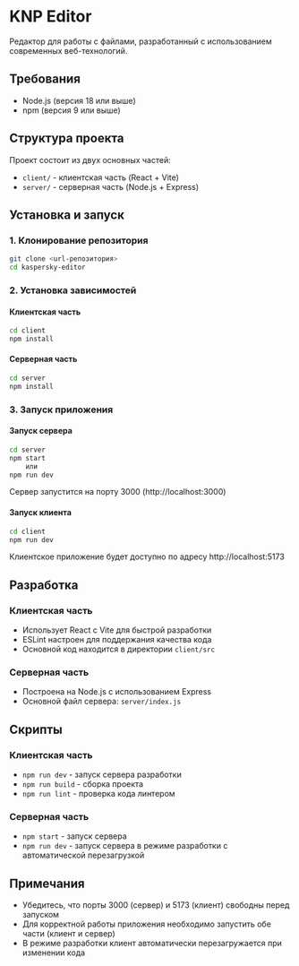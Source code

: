 # KNP Editor

Редактор для работы с файлами, разработанный с использованием современных веб-технологий.

## Требования

- Node.js (версия 18 или выше)
- npm (версия 9 или выше)

## Структура проекта

Проект состоит из двух основных частей:
- `client/` - клиентская часть (React + Vite)
- `server/` - серверная часть (Node.js + Express)

## Установка и запуск

### 1. Клонирование репозитория

```bash
git clone <url-репозитория>
cd kaspersky-editor
```

### 2. Установка зависимостей

#### Клиентская часть
```bash
cd client
npm install
```

#### Серверная часть
```bash
cd server
npm install
```

### 3. Запуск приложения

#### Запуск сервера
```bash
cd server
npm start 
    или 
npm run dev
```
Сервер запустится на порту 3000 (http://localhost:3000)

#### Запуск клиента
```bash
cd client
npm run dev
```
Клиентское приложение будет доступно по адресу http://localhost:5173

## Разработка

### Клиентская часть
- Использует React с Vite для быстрой разработки
- ESLint настроен для поддержания качества кода
- Основной код находится в директории `client/src`

### Серверная часть
- Построена на Node.js с использованием Express
- Основной файл сервера: `server/index.js`

## Скрипты

### Клиентская часть
- `npm run dev` - запуск сервера разработки
- `npm run build` - сборка проекта
- `npm run lint` - проверка кода линтером

### Серверная часть
- `npm start` - запуск сервера
- `npm run dev` - запуск сервера в режиме разработки с автоматической перезагрузкой

## Примечания

- Убедитесь, что порты 3000 (сервер) и 5173 (клиент) свободны перед запуском
- Для корректной работы приложения необходимо запустить обе части (клиент и сервер)
- В режиме разработки клиент автоматически перезагружается при изменении кода 